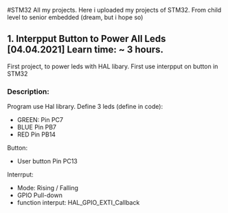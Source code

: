 #STM32 All my projects.
Here i uploaded my projects of STM32. From child level to senior embedded (dream, but i hope so)


## 1. Interpput Button to Power All Leds [04.04.2021] Learn time: ~ 3 hours.
First project, to power leds with HAL libary. First use interpput on button in STM32

### Description:
 Program use Hal library.
 Define 3 leds (define in code):
  - GREEN: Pin PC7
  - BLUE Pin PB7
  - RED Pin PB14

Button:
  - User button Pin PC13 

Interrput:
  - Mode: Rising / Falling
  - GPIO Pull-down
  - function interput: HAL_GPIO_EXTI_Callback
